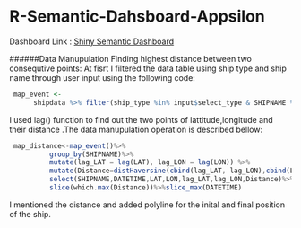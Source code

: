 # R-Semantic-Dahsboard-Appsilon

Dashboard Link : [Shiny Semantic Dashboard](https://mehnazmaharin.shinyapps.io/R-Semantic-Dashboard-Appsilon/)

######Data Manupulation
Finding highest distance between two consequtive points:
At fisrt I filtered the data table using ship type and ship name through user input using the following code:
```R
 map_event <- 
      shipdata %>% filter(ship_type %in% input$select_type & SHIPNAME %in% input$select_name)
```
I used lag() function to find out the two points of lattitude,longitude and their distance .The data manupulation operation is described bellow:
```javascript
 map_distance<-map_event()%>%
          group_by(SHIPNAME)%>%
          mutate(lag_LAT = lag(LAT), lag_LON = lag(LON)) %>% 
          mutate(Distance=distHaversine(cbind(lag_LAT, lag_LON),cbind(LON,LAT)))%>%
          select(SHIPNAME,DATETIME,LAT,LON,lag_LAT,lag_LON,Distance)%>%
          slice(which.max(Distance))%>%slice_max(DATETIME)
```
I mentioned the distance and added polyline for the inital and final position of the ship.
